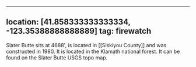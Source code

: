
---
location: [41.858333333333334, -123.35388888888889]
tag: firewatch
---

Slater Butte sits at 4688', is located in [[Siskiyou County]] and was constructed in 1980. It is located in the Klamath national forest. It can be found on the Slater Butte USGS topo map.
